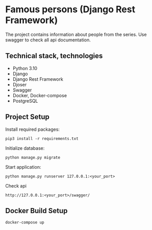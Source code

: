 # Famous persons (Django Rest Framework)

The project contains information about people from the series.
Use swagger to check all api documentation.

## Technical stack, technologies

- Python 3.10
- Django
- Django Rest Framework
- Djoser
- Swagger
- Docker, Docker-compose
- PostgreSQL

## Project Setup

Install required packages:
```
pip3 install -r requirements.txt
```
Initialize database:
```
python manage.py migrate
```
Start application:
```
python manage.py runserver 127.0.0.1:<your_port>
```
Check api
```
http://127.0.0.1:<your_port>/swagger/
```
## Docker Build Setup
```
docker-compose up
```